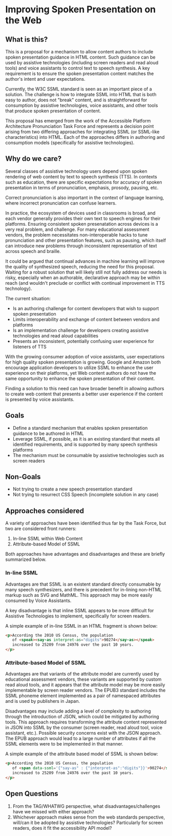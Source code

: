 # Improving Spoken Presentation on the Web

## What is this?

This is a proposal for a mechanism to allow content authors to include spoken presentation
guidance in HTML content.  Such guidance can be used by assistive technologies (including screen readers and read aloud tools) and voice assistants to control text to speech synthesis. A key requirement is to ensure the spoken presentation content matches the author's intent and user expectations.

Currently, the W3C SSML standard is seen as an important piece of a solution. The challenge is
how to integrate SSML into HTML that is both easy to author, does not "break" content, and is straightforward for consumption by assistive technologies, voice assistants, and other tools
that produce spoken presentation of content.

This proposal has emerged from the work of the Accessible Platform Architecture Pronunciation
Task Force and represents a decision point arising from two differing approaches for integrating SSML (or SSML-like characteristics) into HTML.  Each of the approaches differs in authoring and consumption models (specifically for assistive technologies).

## Why do we care?

Several classes of assistive technology users depend upon spoken rendering of web content by
text to speech synthesis (TTS).  In contexts such as education, there are specific expectations for
accuracy of spoken presentation in terms of pronunciation, emphasis, prosody, pausing, etc. 

Correct pronunciation is also important in the context of language learning, where incorrect pronunciation can confuse learners.

In practice, the ecosystem of devices used in classrooms is broad, and each vendor generally provides their own text to speech engines for their platforms.  Ensuring consistent spoken presenatation across devices is a very real problem, and challenge. For many educational assessment vendors, the problem necessitates non-interoperable hacks to tune pronunciation and other presentation features, such as pausing, which itself can introduce new problems through inconsistent representation of text across speech and braille.

It could be argued that continual advances in machine learning will improve the quality of synthesized speech, reducing the need for this proposal. Waiting for a robust solution that will likely still not fully address our needs is risky, especially when an authorable, declarative approach may be within reach (and wouldn't preclude or conflict with continual improvement in TTS technology). 

The current situation:  

* Is an authoring challenge for content developers that wish to support spoken presentation
* Limits interoperability and exchange of content between vendors and platforms
* Is an implementation challenge for developers creating assistive technologies and read aloud capabilities
* Presents an inconsistent, potentially confusing user experience for listeners of TTS 

With the growing consumer adoption of voice assistants, user expectations for high quality spoken presentation is growing.  Google and Amazon both encourage application developers to utilize SSML to enhance the user experience on their platforms, yet Web content authors do not have the same opportunity to enhance the spoken presentation of their content.

Finding a solution to this need can have broader benefit in allowing authors to create web content that presents a better user experience if the content is presented by voice assistants. 

## Goals

* Define a standard mechanism that enables spoken presentation guidance to be authored in HTML
* Leverage SSML, if possible, as it is an existing standard that meets all identified requirements, and is supported by many speech synthesis platforms
* The mechanism must be consumable by assistive technologies such as screen readers

## Non-Goals

* Not trying to create a new speech presentation standard
* Not trying to resurrect CSS Speech (incomplete solution in any case)

## Approaches considered

A variety of approaches have been identified thus far by the Task Force, but two are considered front runners:

1. In-line SSML within Web Content
2. Attribute-based Model of SSML

Both approaches have advantages and disadvantages and these are  briefly summarized below.

### In-line SSML

Advantages are that SSML is an existent standard directly consumable by many speech synthesizers, and there is precedent for in-lining non-HTML markup such as SVG and MathML. This approach may be more easily consumed by Voice Assistants.

A key disadvantage is that inline SSML appears to be more difficult for Assistive Technologies to implement, specifically for screen readers.

A simple example of in-line SSML in an HTML fragment is shown below:

``` HTML
<p>According the 2010 US Census, the population 
   of <speak><say-as interpret-as="digits">90274</say-as></speak>
   increased to 25209 from 24976 over the past 10 years.
</p>
```

### Attribute-based Model of SSML

Advantages are that variants of the attribute model are currently used by educational assessment vendors, these variants are supported by custom read aloud tools, and it appears that the attribute model may be more easily implementable by screen reader vendors. The EPUB3 standard includes the SSML phoneme element implemented as a pair of namespaced attributes and is used by publishers in Japan.

Disadvantages may include adding a level of complexity to authoring through the introduction of JSON, which could be mitigated by authoring tools. This approach requires transforming the attribute content represented in JSON into SSML by the consumer (screen reader, read aloud tool, voice assistant, etc.). Possible security concerns exist with the JSON approach.  The EPUB approach would lead to a large number of attributes if all the SSML elements were to be implemented in that manner.

A simple example of the attribute based model of SSML is shown below:

``` HTML
<p>According the 2010 US Census, the population
   of <span data-ssml='{"say-as" : {"interpret-as":"digits"}}'>90274</span>
   increased to 25209 from 24976 over the past 10 years.
</p>
```

## Open Questions

1. From the TAG/WHATWG perspective,  what disadvantages/challenges have we missed with either approach?
2. Whichever approach makes sense from the web standards perspective, will/can it be adopted by assistive technologies? Particularly for screen readers, does it fit the accessibility API model?




